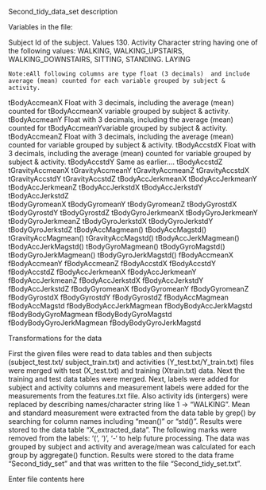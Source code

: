 Second_tidy_data_set description

Variables in the file:

Subject
	Id of the subject. Values 130.
Activity
   Character string having one of the following values:
   WALKING, WALKING_UPSTAIRS, WALKING_DOWNSTAIRS, SITTING, STANDING.  LAYING

    Note:eAll following columns are type float (3 decimals)  and include average (mean) counted for each variable grouped by subject & activity.

tBodyAccmeanX
    Float with 3 decimals, including the average (mean) counted for tBodyAccmeanX variable grouped by subject & activity.
tBodyAccmeanY
    Float with 3 decimals, including the average (mean) counted for tBodyAccmeanYvariable grouped by subject & activity.
tBodyAccmeanZ
    Float with 3 decimals, including the average (mean) counted for variable grouped by subject & activity.
tBodyAccstdX
    Float with 3 decimals, including the average (mean) counted for variable grouped by subject & activity.
tBodyAccstdY 
    Same as earlier….
tBodyAccstdZ
tGravityAccmeanX
tGravityAccmeanY
tGravityAccmeanZ
tGravityAccstdX
tGravityAccstdY
tGravityAccstdZ
tBodyAccJerkmeanX
tBodyAccJerkmeanY
tBodyAccJerkmeanZ
tBodyAccJerkstdX
tBodyAccJerkstdY
tBodyAccJerkstdZ	
tBodyGyromeanX
tBodyGyromeanY
tBodyGyromeanZ
tBodyGyrostdX	
tBodyGyrostdY
tBodyGyrostdZ
tBodyGyroJerkmeanX
tBodyGyroJerkmeanY
tBodyGyroJerkmeanZ
tBodyGyroJerkstdX
tBodyGyroJerkstdY
tBodyGyroJerkstdZ
tBodyAccMagmean()
tBodyAccMagstd()
tGravityAccMagmean()
tGravityAccMagstd()
tBodyAccJerkMagmean()
tBodyAccJerkMagstd()
tBodyGyroMagmean()
tBodyGyroMagstd()
tBodyGyroJerkMagmean()
tBodyGyroJerkMagstd()
fBodyAccmeanX
fBodyAccmeanY
fBodyAccmeanZ
fBodyAccstdX
fBodyAccstdY
fBodyAccstdZ
fBodyAccJerkmeanX
fBodyAccJerkmeanY
fBodyAccJerkmeanZ
fBodyAccJerkstdX
fBodyAccJerkstdY
fBodyAccJerkstdZ
fBodyGyromeanX
fBodyGyromeanY
fBodyGyromeanZ
fBodyGyrostdX
fBodyGyrostdY
fBodyGyrostdZ
fBodyAccMagmean
fBodyAccMagstd
fBodyBodyAccJerkMagmean
fBodyBodyAccJerkMagstd
fBodyBodyGyroMagmean
fBodyBodyGyroMagstd
fBodyBodyGyroJerkMagmean
fBodyBodyGyroJerkMagstd
      
Transformations for the data

First the given files were read to data tables and then subjects (subject_test.txt/ subject_train.txt) and activities (Y_test.txt/Y_train.txt) files were merged with test (X_test.txt) and training  (Xtrain.txt) data. Next the training and test data tables were merged.
Next, labels were added for subject and activity columns and measurement labels were added for the measurements from the features.txt file. Also activity ids (intergers) were replaced by describing names/character string like 1 -> “WALKING”.
Mean and standard measurement were extracted from the data table by grep() by searching for column names including “mean()” or “std()”. Results were stored to the data table “X_extracted_data”.
The following marks were removed from the labels: ‘(‘, ‘)’, ‘-‘  to help future processing.
The data was grouped by subject and activity and average/mean was calculated for each group by aggregate() function. Results were stored to the data frame “Second_tidy_set” and that was written to the file “Second_tidy_set.txt”.

Enter file contents here
